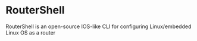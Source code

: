 # RouterShell
RouterShell is an open-source IOS-like CLI for configuring Linux/embedded Linux OS as a router
